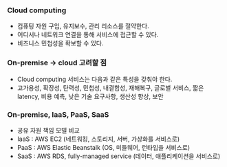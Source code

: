 ### Cloud computing
- 컴퓨팅 자원 구입, 유지보수, 관리 리소스를 절약한다.
- 어디서나 네트워크 연결을 통해 서비스에 접근할 수 있다.
- 비즈니스 민첩성을 확보할 수 있다.

### On-premise -> cloud 고려할 점
- Cloud computing 서비스는 다음과 같은 특성을 갖춰야 한다.
- 고가용성, 확장성, 탄력성, 민첩성, 내결함성, 재해복구, 글로벌 서비스, 짧은 latency, 비용 예측, 낮은 기술 요구사항, 생산성 향상, 보안

### On-premise, IaaS, PaaS, SaaS
- 공유 자원 책임 모델 비교
- IaaS : AWS EC2 (네트워킹, 스토리지, 서버, 가상화를 서비스로)
- PaaS : AWS Elastic Beanstalk (OS, 미들웨어, 런타입을 서비스로)
- SaaS : AWS RDS, fully-managed service (데이터, 애플리케이션을 서비스로)

